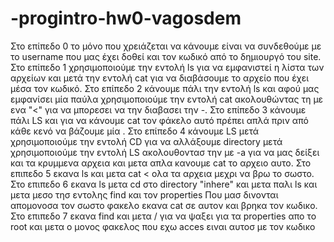 # -progintro-hw0-vagosdem
Στο επίπεδο 0 το μόνο που χρειάζεται να κάνουμε είναι να συνδεθούμε με το username που μας έχει δοθεί και τον κωδικό από το δημιουργό του site.
Στο επίπεδο 1 χρησιμοποιούμε την εντολή ls για να εμφανιστεί η λίστα των αρχείων και μετά την εντολή cat για να διαβάσουμε το αρχείο που έχει μέσα τον κωδικό.
Στο επίπεδο 2 κάνουμε πάλι την εντολή ls και αφού μας εμφανίσει μία παύλα χρησιμοποιούμε την εντολή cat ακολουθώντας τη με ενα "<" για να μπορεσει να την διαβασει την -.
Στο επίπεδο 3 κάνουμε πάλι LS και για να κάνουμε cat τον φάκελο αυτό πρέπει απλά πριν από κάθε κενό να βάζουμε μία \.
Στο επίπεδο 4 κάνουμε LS μετά χρησιμοποιούμε την εντολή CD για να αλλάξουμε directory μετά χρησιμοποιούμε την εντολή LS ακολουθοντασ την με -a για να μας δείξει και τα κρυμμενα αρχεια και μετα απλα κανουμε cat το αρχειο αυτο.
Στο επιπεδο 5 εκανα ls και μετα cat < ολα τα αρχεια μεχρι να βρω το σωστο.
Στο επιπεδο 6 εκανα ls μετα cd στο directory "inhere" και μετα παλι ls και μετα μεσο τησ εντολης find και τον properties Που μασ δινονται απομονοσα τον σωστο φακελο εκανα cat σε αυτον και βρηκα τον κωδικο.
Στο επιπεδο 7 εκανα find και μετα / για να ψαξει για τα properties απο το root και μετα ο μονος φακελος που εχω acces ειναι αυτοσ με τον κωδικο
